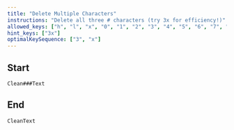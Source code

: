 ```yaml
---
title: "Delete Multiple Characters"
instructions: "Delete all three # characters (try 3x for efficiency!)"
allowed_keys: ["h", "l", "x", "0", "1", "2", "3", "4", "5", "6", "7", "8", "9", "ArrowLeft", "ArrowRight", "ArrowUp", "ArrowDown", "Escape"]
hint_keys: ["3x"]
optimalKeySequence: ["3", "x"]
---
```


## Start
```
Clean###Text
```

## End
```
CleanText
```